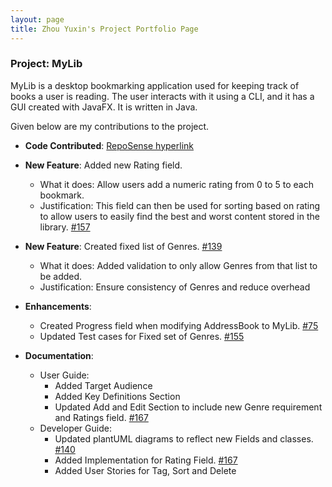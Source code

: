 ```yaml
---
layout: page
title: Zhou Yuxin's Project Portfolio Page
---
```


### Project: MyLib

MyLib is a desktop bookmarking application used for keeping track of books a user is reading. The user interacts with it using a CLI, and it has a GUI created with JavaFX. It is written in Java.

Given below are my contributions to the project.

* **Code Contributed**: [RepoSense hyperlink](https://nus-cs2103-ay2223s2.github.io/tp-dashboard/?search=&sort=groupTitle&sortWithin=title&timeframe=commit&mergegroup=&groupSelect=groupByRepos&breakdown=true&checkedFileTypes=docs~functional-code~test-code~other&since=2023-02-17&tabOpen=true&tabType=authorship&tabAuthor=zhoyx&tabRepo=AY2223S2-CS2103T-T13-4%2Ftp%5Bmaster%5D&authorshipIsMergeGroup=false&authorshipFileTypes=docs~functional-code~test-code&authorshipIsBinaryFileTypeChecked=false&authorshipIsIgnoredFilesChecked=false)

* **New Feature**: Added new Rating field. 
  * What it does: Allow users add a numeric rating from 0 to 5 to each bookmark.
  * Justification: This field can then be used for sorting based on rating to allow users to easily find the best and worst content stored in the library. [#157](https://github.com/AY2223S2-CS2103T-T13-4/tp/pull/157)

* **New Feature**: Created fixed list of Genres. [#139](https://github.com/AY2223S2-CS2103T-T13-4/tp/pull/139)
  * What it does: Added validation to only allow Genres from that list to be added.
  * Justification: Ensure consistency of Genres and reduce overhead

* **Enhancements**:
    * Created Progress field when modifying AddressBook to MyLib. [#75](https://github.com/AY2223S2-CS2103T-T13-4/tp/pull/75)
    * Updated Test cases for Fixed set of Genres. [#155](https://github.com/AY2223S2-CS2103T-T13-4/tp/pull/155)

* **Documentation**:
    * User Guide:
        * Added Target Audience
        * Added Key Definitions Section
        * Updated Add and Edit Section to include new Genre requirement and Ratings field. [#167](https://github.com/AY2223S2-CS2103T-T13-4/tp/pull/167)
    * Developer Guide:
      * Updated plantUML diagrams to reflect new Fields and classes. [#140](https://github.com/AY2223S2-CS2103T-T13-4/tp/pull/140)
      * Added Implementation for Rating Field. [#167](https://github.com/AY2223S2-CS2103T-T13-4/tp/pull/167)
      * Added User Stories for Tag, Sort and Delete


